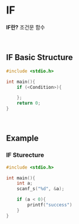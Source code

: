 # IF
**IF란?**
조건문 함수

<br>

## IF Basic Structure
```c
#include <stdio.h>

int main(){
    if (<Condition>){

    };
    return 0;
}
```

<br>

## Example
### IF Sturecture
```c
#include <stdio.h>

int main(){
    int a;
    scanf_s("%d", &a);

    if (a < 0){
        printf("success")
    }
}
```